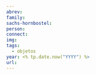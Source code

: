 ```yaml
---
abrev: 
family: 
sachs-hornbostel: 
person: 
connect: 
img: 
tags:
  - objetos
year: <% tp.date.now("YYYY") %>
url:
---
```

